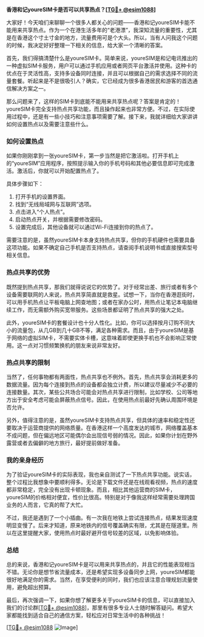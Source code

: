**香港和记youreSIM卡是否可以共享热点？[[TG💪+ @esim1088](https://t.me/s/esim1088)]**

大家好！今天咱们来聊聊一个很多人都关心的问题——香港和记youreSIM卡能不能用来共享热点。作为一个在港生活多年的“老港漂”，我深知流量的重要性，尤其是在香港这个寸土寸金的地方，流量费用可是个大头。所以，当有人问我这个问题的时候，我决定好好整理一下相关的信息，给大家一个清晰的答案。

首先，我们得搞清楚什么是youreSIM卡。简单来说，youreSIM是和记电讯推出的一种虚拟SIM卡服务，用户可以通过手机应用或者网页平台激活并使用。这种卡的优点在于灵活性高，支持多设备同时连接，并且可以根据自己的需求选择不同的流量套餐。听起来是不是很吸引人？确实，它已经成为很多香港居民和游客的首选通信解决方案之一。

那么问题来了，这样的SIM卡到底能不能用来共享热点呢？答案是肯定的！youreSIM卡完全支持热点共享功能，而且操作起来也非常方便。不过，在实际使用过程中，还是有一些小技巧和注意事项需要了解。接下来，我就详细给大家讲讲如何设置热点以及需要注意些什么。

### **如何设置热点**
如果你刚刚拿到一张youreSIM卡，第一步当然是把它激活啦。打开手机上的“youreSIM”应用程序，按照提示输入你的手机号码和其他必要信息即可完成激活。激活后，你就可以开始配置热点了。

具体步骤如下：
1. 打开手机的设置界面。
2. 找到“无线局域网与互联网”选项。
3. 点击进入“个人热点”。
4. 启动热点开关，并根据需要修改密码。
5. 设置完成后，其他设备就可以通过Wi-Fi连接到你的热点了。

需要注意的是，虽然youreSIM卡本身支持热点共享，但你的手机硬件也需要具备这项功能。如果不确定自己手机是否支持热点，请查阅手机说明书或直接搜索型号相关信息。

### **热点共享的优势**
既然提到热点共享，那我们就得说说它的优势了。对于经常出差、旅行或者有多个设备需要联网的人来说，热点共享简直就是救星。试想一下，当你在香港逛街时，可以用手机热点让平板电脑上网查地图；或者在家办公时，用热点让笔记本电脑继续工作，而无需额外购买宽带服务。这些场景都证明了热点共享的强大之处。

此外，youreSIM卡的套餐设计也十分人性化。比如，你可以选择按月订购不同大小的流量包，从几GB到几十GB不等，满足各种需求。而且，由于youreSIM是基于网络的虚拟SIM卡，不需要实体卡槽，这意味着即使更换手机也不会影响正常使用。这一点对习惯频繁换机的朋友来说非常友好。

### **热点共享的限制**
当然了，任何事物都有两面性，热点共享也不例外。首先，热点共享会消耗更多的数据流量。因为每个连接到热点的设备都会独立计费，所以建议尽量减少不必要的连接数量。其次，某些公共场合可能会对热点共享进行限制，比如学校、公司等地方出于安全考虑可能会屏蔽热点信号。因此，在使用热点前最好先确认周围环境是否允许。

另外，值得注意的是，虽然youreSIM卡支持热点共享，但具体的速率和稳定性还要取决于运营商提供的网络质量。在香港这样一个高度发达的城市，网络覆盖基本不成问题，但在偏远地区可能偶尔会出现信号弱的情况。因此，如果你计划在野外露营或者去偏僻的地方旅行，最好提前做好准备。

### **我的亲身经历**
为了验证youreSIM卡的实际表现，我也亲自测试了一下热点共享功能。说实话，整个过程比我想象中要顺利得多。无论是下载文件还是在线观看视频，热点的速度都非常稳定，完全没有出现卡顿现象。而且，相比其他运营商的SIM卡，youreSIM的价格相对便宜，性价比很高。特别是对于像我这样经常需要处理跨国业务的人而言，它真的帮了大忙。

不过，我还是遇到了一个小插曲。有一次我在地铁上尝试连接热点，结果发现速度明显变慢了。后来才知道，原来地铁内的信号覆盖确实有限，尤其是在隧道里。所以在这里提醒大家，使用热点时最好避开信号较差的区域，以免影响体验。

### **总结**
总的来说，香港和记youreSIM卡是可以用来共享热点的，并且它的性能表现相当不错。无论你是想节省流量成本，还是希望实现多设备同步上网，youreSIM都能很好地满足你的需求。当然，在享受便利的同时，我们也应该注意合理规划流量使用，避免超出预算。

最后，再次强调一下，如果你想了解更多关于youreSIM卡的信息，可以直接加入我们的讨论群[[TG💪+ @esim1088](https://t.me/s/esim1088)]，那里有很多专业人士随时解答疑问。希望大家都能找到适合自己的通信方案，轻松应对日常生活中的各种挑战！

[[TG💪+ @esim1088](https://t.me/s/esim1088) ![Image](https://i.postimg.cc/4NQfJmqS/Snipaste-2025-05-13-00-14-12.png)]
